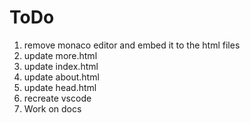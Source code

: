 # ToDo

1. remove monaco editor and embed it to the html files
2. update more.html
3. update index.html
4. update about.html
5. update head.html
6. recreate vscode
7. Work on docs
